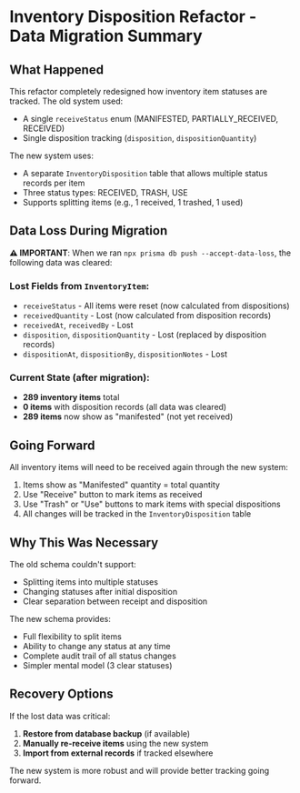 # Inventory Disposition Refactor - Data Migration Summary

## What Happened

This refactor completely redesigned how inventory item statuses are tracked. The old system used:
- A single `receiveStatus` enum (MANIFESTED, PARTIALLY_RECEIVED, RECEIVED)
- Single disposition tracking (`disposition`, `dispositionQuantity`)

The new system uses:
- A separate `InventoryDisposition` table that allows multiple status records per item
- Three status types: RECEIVED, TRASH, USE
- Supports splitting items (e.g., 1 received, 1 trashed, 1 used)

## Data Loss During Migration

**⚠️ IMPORTANT**: When we ran `npx prisma db push --accept-data-loss`, the following data was cleared:

### Lost Fields from `InventoryItem`:
- `receiveStatus` - All items were reset (now calculated from dispositions)
- `receivedQuantity` - Lost (now calculated from disposition records)
- `receivedAt`, `receivedBy` - Lost
- `disposition`, `dispositionQuantity` - Lost (replaced by disposition records)
- `dispositionAt`, `dispositionBy`, `dispositionNotes` - Lost

### Current State (after migration):
- **289 inventory items** total
- **0 items** with disposition records (all data was cleared)
- **289 items** now show as "manifested" (not yet received)

## Going Forward

All inventory items will need to be received again through the new system:
1. Items show as "Manifested" quantity = total quantity
2. Use "Receive" button to mark items as received
3. Use "Trash" or "Use" buttons to mark items with special dispositions
4. All changes will be tracked in the `InventoryDisposition` table

## Why This Was Necessary

The old schema couldn't support:
- Splitting items into multiple statuses
- Changing statuses after initial disposition
- Clear separation between receipt and disposition

The new schema provides:
- Full flexibility to split items
- Ability to change any status at any time
- Complete audit trail of all status changes
- Simpler mental model (3 clear statuses)

## Recovery Options

If the lost data was critical:
1. **Restore from database backup** (if available)
2. **Manually re-receive items** using the new system
3. **Import from external records** if tracked elsewhere

The new system is more robust and will provide better tracking going forward.















